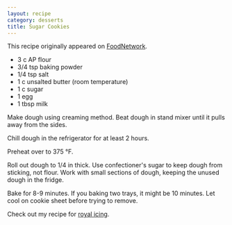 ```yaml
---
layout: recipe
category: desserts
title: Sugar Cookies
---
```


This recipe originally appeared on [FoodNetwork](https://www.foodnetwork.com/recipes/alton-brown/sugar-cookies-recipe-1914697).

- 3 c AP flour
- 3/4 tsp baking powder
- 1/4 tsp salt
- 1 c unsalted butter (room temperature)
- 1 c sugar
- 1 egg
- 1 tbsp milk

Make dough using creaming method. Beat dough in stand mixer until it pulls away from the sides.

Chill dough in the refrigerator for at least 2 hours.

Preheat over to 375 °F.

Roll out dough to 1/4 in thick. Use confectioner's sugar to keep dough from sticking, not flour. Work with small sections of dough, keeping the unused dough in the fridge.

Bake for 8-9 minutes. If you baking two trays, it might be 10 minutes. Let cool on cookie sheet before trying to remove.

Check out my recipe for [royal icing](/recipes/desserts/royal-icing).
